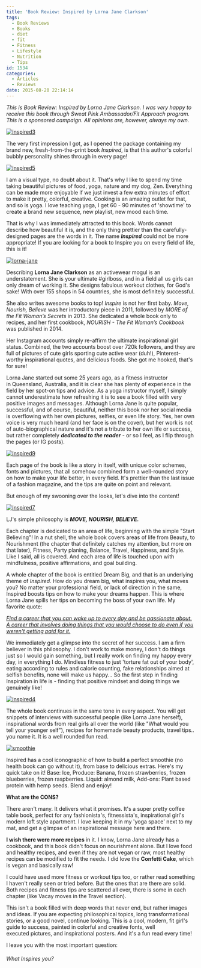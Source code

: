 ```yaml
---
title: 'Book Review: Inspired by Lorna Jane Clarkson'
tags:
  - Book Reviews
  - Books
  - diet
  - fit
  - Fitness
  - Lifestyle
  - Nutrition
  - Tips
id: 1534
categories:
  - Articles
  - Reviews
date: 2015-08-20 22:14:14
---
```


_This is Book Review: Inspired by Lorna Jane Clarkson. I was very happy to receive this book through Sweat Pink Ambassador/Fit Approach program. This is a sponsored campaign. All opinions are, however, always my own._

[![inspired3](http://girlintheraw.com/wp-content/uploads/2015/08/inspired3.jpg)](http://girlintheraw.com/wp-content/uploads/2015/08/inspired3.jpg)

The very first impression I got, as I opened the package containing my brand new, fresh-from-the-print book _Inspired_, is that this author's colorful bubbly personality shines through in every page!

[![inspired5](http://girlintheraw.com/wp-content/uploads/2015/08/inspired5.jpg)](http://girlintheraw.com/wp-content/uploads/2015/08/inspired5.jpg)

I am a visual type, no doubt about it. That's why I like to spend my time taking beautiful pictures of food, yoga, nature and my dog, Zen. Everything can be made more enjoyable if we just invest a few extra minutes of effort to make it pretty, colorful, creative. Cooking is an amazing outlet for that, and so is yoga. I love teaching yoga, I get 60 - 90 minutes of 'showtime' to create a brand new sequence, new playlist, new mood each time.

That is why I was immediately attracted to this book. Words cannot describe how beautiful it is, and the only thing prettier than the carefully-designed pages are the words in it. The name **_Inspired_** could not be more appropriate! If you are looking for a book to Inspire you on every field of life, this is it!

[![lorna-jane](http://girlintheraw.com/wp-content/uploads/2015/08/lorna-jane.jpg)](http://girlintheraw.com/wp-content/uploads/2015/08/lorna-jane.jpg)

Describing **Lorna Jane Clarkson** as an activewear mogul is an understatement. She is your ultimate #girlboss, and in a field all us girls can only dream of working it. She designs fabulous workout clothes, for God's sake! With over 155 shops in 54 countries, she is most definitely successful.

She also writes awesome books to top! _Inspire_ is not her first baby. _Move, Nourish, Believe_ was her introductory piece in 2011, followed by _MORE of the Fit Woman’s Secrets_ in 2013\. She dedicated a whole book only to recipes, and her first cookbook, _NOURISH - The Fit Woman’s Cookbook_ was published in 2014.

Her Instagram accounts simply re-affirm the ultimate inspirational girl status. Combined, the two accounts boost over 720k followers, and they are full of pictures of cute girls sporting cute active wear (duh!), Pinterest-worthy inspirational quotes, and delicious foods. She got me hooked, that's for sure!

Lorna Jane started out some 25 years ago, as a fitness instructor in Queensland, Australia, and it is clear she has plenty of experience in the field by her spot-on tips and advice. As a yoga instructor myself, I simply cannot underestimate how refreshing it is to see a book filled with very positive images and messages. Although Lorna Jane is quite popular, successful, and of course, beautiful, neither this book nor her social media is overflowing with her own pictures, selfies, or even life story. Yes, her own voice is very much heard (and her face is on the cover), but her work is not of auto-biographical nature and it's not a tribute to her own life or success, but rather completely **_dedicated to the reader_** - or so I feel, as I flip through the pages (or IG posts).

[![inspired9](http://girlintheraw.com/wp-content/uploads/2015/08/inspired9.jpg)](http://girlintheraw.com/wp-content/uploads/2015/08/inspired9.jpg)

Each page of the book is like a story in itself, with unique color schemes, fonts and pictures, that all somehow combined form a well-rounded story on how to make your life better, in every field. It's prettier than the last issue of a fashion magazine, and the tips are quite on point and relevant.

But enough of my swooning over the looks, let's dive into the content!

[![inspired7](http://girlintheraw.com/wp-content/uploads/2015/08/inspired7.jpg)](http://girlintheraw.com/wp-content/uploads/2015/08/inspired7.jpg)

LJ's simple philosophy is _**MOVE, NOURISH, BELIEVE.**_

Each chapter is dedicated to an area of life, beginning with the simple "Start Believing"! In a nut shell, the whole book covers areas of life from Beauty, to Nourishment (the chapter that definitely catches my attention, but more on that later), Fitness, Party planing, Balance, Travel, Happiness, and Style. Like I said, all is covered. And each area of life is touched upon with mindfulness, positive affirmations, and goal building.

A whole chapter of the book is entitled Dream Big, and that is an underlying theme of _Inspired_. How do you dream big, what inspires you, what moves you? No matter your professional field, or lack of direction in the same, Inspired boosts tips on how to make your dreams happen. This is where Lorna Jane spills her tips on becoming the boss of your own life. My favorite quote:

<span style="text-decoration: underline;">_Find a career that you can wake up to every day and be passionate about. A career that involves doing things that you would choose to do even if you weren't getting paid for it._</span>

We immediately get a glimpse into the secret of her success. I am a firm believer in this philosophy. I don't work to make money, I don't do things just so I would gain something, but I really work on finding my happy every day, in everything I do. Mindless fitness to just 'torture fat out of your body', eating according to rules and calorie counting, fake relationships aimed at selfish benefits, none will make us happy... So the first step in finding Inspiration in life is - finding that positive mindset and doing things we genuinely like!

[![inspired4](http://girlintheraw.com/wp-content/uploads/2015/08/inspired4.jpg)](http://girlintheraw.com/wp-content/uploads/2015/08/inspired4.jpg)

The whole book continues in the same tone in every aspect. You will get snippets of interviews with successful people (like Lorna Jane herself), inspirational words from real girls all over the world (like "What would you tell your younger self"), recipes for homemade beauty products, travel tips.. you name it. It is a well rounded fun read.

[![smoothie](http://girlintheraw.com/wp-content/uploads/2015/08/smoothie.png)](http://girlintheraw.com/wp-content/uploads/2015/08/smoothie.png)

Inspired has a cool iconographic of how to build a perfect smoothie (no health book can go without it), from base to delicious extras. Here's my quick take on it! Base: Ice, Produce: Banana, frozen strawberries, frozen blueberries, frozen raspberries. Liquid: almond milk, Add-ons: Plant based protein with hemp seeds. Blend and enjoy!

**What are the CONS?**

There aren't many. It delivers what it promises. It's a super pretty coffee table book, perfect for any fashionista's, fitnessista's, inspirational girl's modern loft style apartment. I love keeping it in my 'yoga space' next to my mat, and get a glimpse of an inspirational message here and there.

**I wish there were more recipes** in it. I know, Lorna Jane already has a cookbook, and this book didn't focus on nourishment alone. But I love food and healthy recipes, and even if they are not vegan or raw, most healthy recipes can be modified to fit the needs. I did love the **Confetti Cake**, which is vegan and basically raw!

I could have used more fitness or workout tips too, or rather read something I haven't really seen or tried before. But the ones that are there are solid. Both recipes and fitness tips are scattered all over, there is some in each chapter (like Vacay moves in the Travel section).

This isn't a book filled with deep words that never end, but rather images and ideas. If you are expecting philosophical topics, long transformational stories, or a good novel, continue looking. This is a cool, modern, fit girl's guide to success, painted in colorful and creative fonts, well executed pictures, and inspirational posters. And it's a fun read every time!

I leave you with the most important question:

###### _What Inspires you?_
